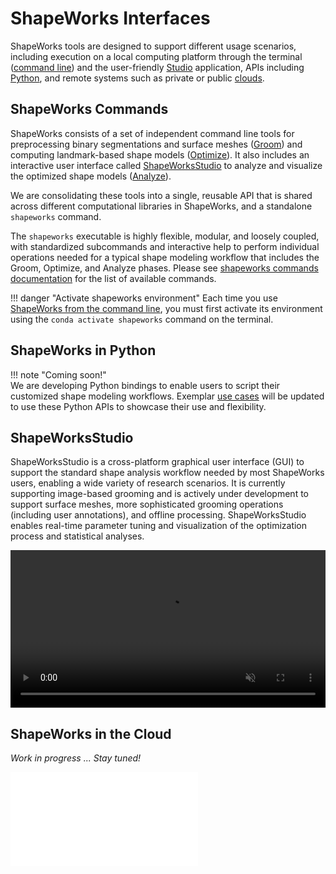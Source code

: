 # ShapeWorks Interfaces


ShapeWorks tools are designed to support different usage scenarios, including execution on a local computing platform through the terminal ([command line](#shapeworks-commands)) and the user-friendly [Studio](#shapeworksstudio) application, APIs including [Python](#shapeworks-in-python), and remote systems such as private or public [clouds](#shapeworks-in-the-cloud). 


## ShapeWorks Commands


ShapeWorks consists of a set of independent command line tools for preprocessing binary segmentations and surface meshes ([Groom](../workflow/groom.md)) and computing landmark-based shape models ([Optimize](../workflow/optimize.md)). It also includes an interactive user interface called [ShapeWorksStudio](#shapeworksstudio) to analyze and visualize the optimized shape models ([Analyze](../workflow/analyze.md)). 

We are consolidating these tools into a single, reusable API that is shared across different computational libraries in ShapeWorks, and a standalone `shapeworks` command. 

The `shapeworks` executable is highly flexible, modular, and loosely coupled, with standardized subcommands and interactive help to perform individual operations needed for a typical shape modeling workflow that includes the Groom, Optimize, and Analyze phases. Please see [shapeworks commands documentation](../tools/ShapeWorksCommands.md) for the list of available commands.


!!! danger "Activate shapeworks environment"
    Each time you use [ShapeWorks from the command line](../tools/ShapeWorksCommands.md), you must first activate its environment using the `conda activate shapeworks` command on the terminal.
    
## ShapeWorks in Python

!!! note "Coming soon!"  
    We are developing Python bindings to enable users to script their customized shape modeling workflows. Exemplar [use cases](../use-cases/use-cases.md) will be updated to use these Python APIs to showcase their use and flexibility.


## ShapeWorksStudio


ShapeWorksStudio is a cross-platform graphical user interface (GUI) to support the standard shape analysis workflow needed by most ShapeWorks users, enabling a wide variety of research scenarios. It is currently supporting image-based grooming and is actively under development to support surface meshes, more sophisticated grooming operations (including user annotations), and offline processing.  ShapeWorksStudio enables real-time parameter tuning and visualization of the optimization process and statistical analyses.


<p><video src="https://sci.utah.edu/~shapeworks/doc-resources/mp4s/studio_demo.mp4" autoplay muted loop controls style="width:100%"></p>

## ShapeWorks in the Cloud 

*Work in progress ... Stay tuned!*

![In Progress](../img/misc/in-progress.pdf)
